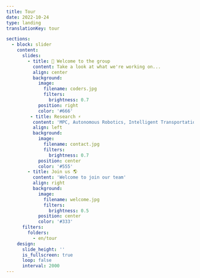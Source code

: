 ```yaml
---
title: Tour
date: 2022-10-24
type: landing
translationKey: tour

sections:
  - block: slider
    content:
      slides:
        - title: 👋 Welcome to the group
          content: Take a look at what we're working on...
          align: center
          background:
            image:
              filename: coders.jpg
              filters:
                brightness: 0.7
            position: right
            color: '#666'
         - title: Research ⚡️
          content: 'MPC, Autonomous Robotics, Intelligent Transportation'
          align: left
          background:
            image:
              filename: contact.jpg
              filters:
                brightness: 0.7
            position: center
            color: '#555'
        - title: Join us 🌎
          content: 'Welcome to join our team'
          align: right
          background:
            image:
              filename: welcome.jpg
              filters:
                brightness: 0.5
            position: center
            color: '#333'
      filters:
        folders:
          - en/tour
    design:
      slide_height: ''
      is_fullscreen: true
      loop: false
      interval: 2000
---
```

